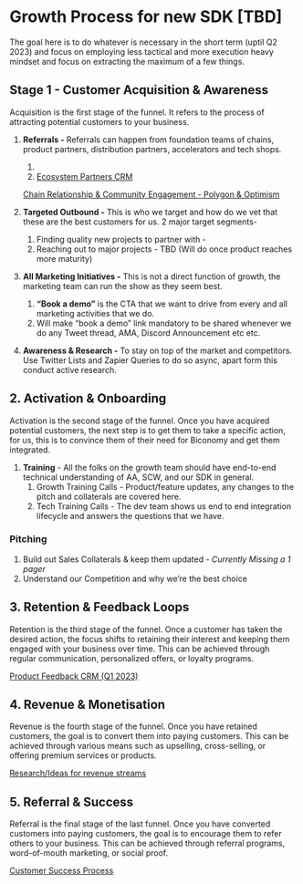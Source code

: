 # Growth Process for new SDK [TBD]

The goal here is to do whatever is necessary in the short term (uptil Q2 2023) and focus on employing less tactical and more execution heavy mindset and focus on extracting the maximum of a few things.

## Stage 1 - Customer Acquisition & Awareness

Acquisition is the first stage of the funnel. It refers to the process of attracting potential customers to your business.

1. **Referrals -** Referrals can happen from foundation teams of chains, product partners, distribution partners, accelerators and tech shops.
    1. [](Client%20Acquisition%20Channels%20e7f5a71b6332421a8b7c3113ca25f854/Untitled%20Database%2054f653237de54b6f86e30280f7a4f23e.md) 
    2. [Ecosystem Partners CRM](Ecosystem%20Partners%20CRM%209d1f1315f3464750a00cf2752d85ca6b.md) 
    
    [Chain Relationship & Community Engagement - Polygon & Optimism](Growth%20Process%20for%20new%20SDK%20%5BTBD%5D%2097f3c6520f3c43628c26d331b561e3b7/Chain%20Relationship%20&%20Community%20Engagement%20-%20Polygo%201c1b327c869b45cba0beb685b7886b51.md)
    
2. **Targeted Outbound -** This is who we target and how do we vet that these are the best customers for us. 2 major target segments-
    1. Finding quality new projects to partner with - [](Client%20Acquisition%20Channels%20e7f5a71b6332421a8b7c3113ca25f854/Untitled%20Database%2054f653237de54b6f86e30280f7a4f23e.md) 
    2. Reaching out to major projects - TBD (Will do once product reaches more maturity)
    
3. **All Marketing Initiatives -** This is not a direct function of growth, the marketing team can run the show as they seem best. 
    1. **“Book a demo”** is the CTA that we want to drive from every and all marketing activities that we do. 
    2. Will make “book a demo” link mandatory to be shared whenever we do any Tweet thread, AMA, Discord Announcement etc etc.
    
4. **Awareness & Research -** To stay on top of the market and competitors. Use Twitter Lists and Zapier Queries to do so async, apart form this conduct active research.

## 2. Activation & Onboarding

Activation is the second stage of the funnel. Once you have acquired potential customers, the next step is to get them to take a specific action, for us, this is to convince them of their need for Biconomy and get them integrated.

1. **Training** - All the folks on the growth team should have end-to-end technical understanding of AA, SCW, and our SDK in general.
    1. Growth Training Calls - Product/feature updates, any changes to the pitch and collaterals are covered here.
    2. Tech Training Calls - The dev team shows us end to end integration lifecycle and answers the questions that we have.

### Pitching

1. Build out Sales Collaterals & keep them updated - *Currently Missing a 1 pager*
2. Understand our Competition and why we’re the best choice

## 3. Retention & Feedback Loops

Retention is the third stage of the funnel. Once a customer has taken the desired action, the focus shifts to retaining their interest and keeping them engaged with your business over time. This can be achieved through regular communication, personalized offers, or loyalty programs.

[Product Feedback CRM (Q1 2023)](Product%20Feedback%20CRM%20(Q1%202023)%209f7d90e9c24245baa91adc5ad065b2e0.md)

## 4. Revenue & Monetisation

Revenue is the fourth stage of the funnel. Once you have retained customers, the goal is to convert them into paying customers. This can be achieved through various means such as upselling, cross-selling, or offering premium services or products.

[Research/Ideas for revenue streams](Research%20Ideas%20for%20revenue%20streams%207522500bf9b24b80b3850cb9cfc6ae5c.md)

## 5. Referral & Success

Referral is the final stage of the last funnel. Once you have converted customers into paying customers, the goal is to encourage them to refer others to your business. This can be achieved through referral programs, word-of-mouth marketing, or social proof.

[Customer Success Process](Customer%20Success%20Process%208fbe11d1725a4ca690da54bdb6e1a672.md)